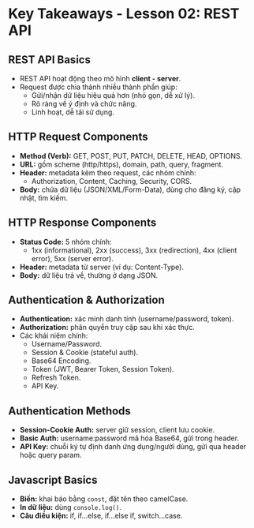 # Key Takeaways - Lesson 02: REST API

## REST API Basics

- REST API hoạt động theo mô hình **client - server**.
- Request được chia thành nhiều thành phần giúp:
  - Gửi/nhận dữ liệu hiệu quả hơn (nhỏ gọn, dễ xử lý).
  - Rõ ràng về ý định và chức năng.
  - Linh hoạt, dễ tái sử dụng.

## HTTP Request Components

- **Method (Verb):** GET, POST, PUT, PATCH, DELETE, HEAD, OPTIONS.
- **URL:** gồm scheme (http/https), domain, path, query, fragment.
- **Header:** metadata kèm theo request, các nhóm chính:
  - Authorization, Content, Caching, Security, CORS.
- **Body:** chứa dữ liệu (JSON/XML/Form-Data), dùng cho đăng ký, cập
  nhật, tìm kiếm.

## HTTP Response Components

- **Status Code:** 5 nhóm chính:
  - 1xx (informational), 2xx (success), 3xx (redirection), 4xx
    (client error), 5xx (server error).
- **Header:** metadata từ server (ví dụ: Content-Type).
- **Body:** dữ liệu trả về, thường ở dạng JSON.

## Authentication & Authorization

- **Authentication:** xác minh danh tính (username/password, token).
- **Authorization:** phân quyền truy cập sau khi xác thực.
- Các khái niệm chính:
  - Username/Password.
  - Session & Cookie (stateful auth).
  - Base64 Encoding.
  - Token (JWT, Bearer Token, Session Token).
  - Refresh Token.
  - API Key.

## Authentication Methods

- **Session-Cookie Auth:** server giữ session, client lưu cookie.
- **Basic Auth:** username:password mã hóa Base64, gửi trong header.
- **API Key:** chuỗi ký tự định danh ứng dụng/người dùng, gửi qua
  header hoặc query param.

## Javascript Basics

- **Biến:** khai báo bằng `const`, đặt tên theo camelCase.
- **In dữ liệu:** dùng `console.log()`.
- **Câu điều kiện:** if, if...else, if...else if, switch...case.
